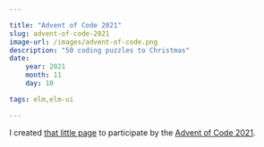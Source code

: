 ```yaml
---

title: "Advent of Code 2021"
slug: advent-of-code-2021
image-url: /images/advent-of-code.png
description: "50 coding puzzles to Christmas"
date: 
    year: 2021
    month: 11
    day: 10

tags: elm,elm-ui

---
```


I created [that little page](https://adventofcode.jakobferdinand.at/) to participate by the [Advent of Code 2021](https://adventofcode.com/2021).
